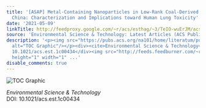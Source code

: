 ```yaml
---
title: '[ASAP] Metal-Containing Nanoparticles in Low-Rank Coal-Derived Fly Ash from
  China: Characterization and Implications toward Human Lung Toxicity'
date: '2021-05-09'
linkTitle: http://feedproxy.google.com/~r/acs/esthag/~3/TeIO-wuErJM/acs.est.1c00434
source: 'Environmental Science & Technology: Latest Articles (ACS Publications)'
description: '<p><img src="https://pubs.acs.org/na101/home/literatum/publisher/achs/journals/content/esthag/0/esthag.ahead-of-print/acs.est.1c00434/20210509/images/medium/es1c00434_0006.gif"
  alt="TOC Graphic"/></p><div><cite>Environmental Science & Technology</cite></div><div>DOI:
  10.1021/acs.est.1c00434</div><img src="http://feeds.feedburner.com/~r/acs/esthag/~4/TeIO-wuErJM"
  height="1" width="1" ...'
disable_comments: true
---
```

<p><img src="https://pubs.acs.org/na101/home/literatum/publisher/achs/journals/content/esthag/0/esthag.ahead-of-print/acs.est.1c00434/20210509/images/medium/es1c00434_0006.gif" alt="TOC Graphic"/></p><div><cite>Environmental Science & Technology</cite></div><div>DOI: 10.1021/acs.est.1c00434</div><img src="http://feeds.feedburner.com/~r/acs/esthag/~4/TeIO-wuErJM" height="1" width="1" ...
